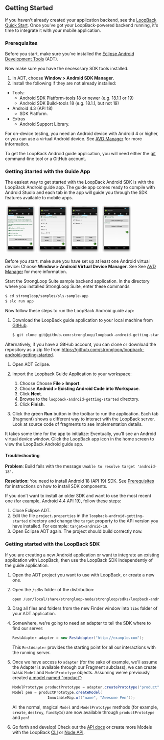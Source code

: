 ## Getting Started

If you haven't already created your application backend, see the
[LoopBack Quick Start](http://docs.strongloop.com/loopback#quick-start).
Once you've got your LoopBack-powered backend running, it's time to integrate
it with your mobile application.

### Prerequisites

Before you start, make sure you've installed the [Eclipse Android Development Tools](http://developer.android.com/sdk/index.html) (ADT).

Now make sure you have the necesssary SDK tools installed.  

1. In ADT, choose **Window > Android SDK Manager**.
1. Install the following if they are not already installed:

 * Tools:
   * Android SDK Platform-tools 18 or newer (e.g. 18.1.1 or 19)
   * Android SDK Build-tools 18 (e.g. 18.1.1, but not 19)
 * Android 4.3 (API 18) 
   * SDK Platform.
 * Extras 
   * Android Support Library.

For on-device testing, you need an Android device with Android 4 or higher, or you can use a virtual Android device.
See [AVD Manager](http://developer.android.com/tools/help/avd-manager.html) for more information.

To get the  LoopBack Android guide application, you will need either the [git](http://git-scm.com/) command-line tool
or a GitHub account.

### Getting Started with the Guide App

The easiest way to get started with the LoopBack Android SDK
is with the LoopBack Android guide app. The guide app comes
ready to compile with Android Studio and each tab in the app
will guide you through the SDK features available to mobile apps.

<img src="img/getting-started-app-01.png" alt="tab Home" width="20%" />
<img src="img/getting-started-app-02.png" alt="tab 1" width="20%" />
<img src="img/getting-started-app-03.png" alt="tab 2" width="20%" />
<img src="img/getting-started-app-04.png" alt="tab 3" width="20%" />

Before you start, make sure you have set up at least one Android virtual device:
Choose **Window > Android Virtual Device Manager**.  See See [AVD Manager](http://developer.android.com/tools/help/avd-manager.html) for more information.

Start the StrongLoop Suite sample backend application.
In the directory where you installed StrongLoop Suite, enter these commands
```sh
$ cd strongloop/samples/sls-sample-app
$ slc run app
```
 
Now follow these steps to run the LoopBack Android guide app:
 
 1. Download the LoopBack guide application to your local machine from
 [GitHub](https://github.com/strongloop/loopback-android-getting-started).

    ```sh
    $ git clone git@github.com:strongloop/loopback-android-getting-started.git
    ```
  Alternatively, if you have a GitHub account, you can clone or download the repository as a zip file from 
  https://github.com/strongloop/loopback-android-getting-started.

 1. Open ADT Eclipse.

 1. Import the Loopback Guide Application to your workspace: 
     1. Choose Choose **File > Import**.
     1. Choose **Android > Existing Android Code into Workspace**.
     1. Click **Next**.
     1. Browse to the `loopback-android-getting-started` directory.
     1. Click **Finish**.

 1. Click the green **Run** button in the toolbar to run the application. Each tab (fragment) shows a different way
    to interact with the LoopBack server.
    Look at source code of fragments to see implementation details.

It takes some time for the app to initialize: Eventually, you'll see an Android virtual device window.
Click the LoopBack app icon in the home screen to view the LoopBack Android guide app.

#### Troubleshooting

**Problem**: Build fails with the message `Unable to resolve target 'android-18'`.

**Resolution**: You need to install Android 18 (API 19) SDK. See [Prerequisites](#prerequisites) for instructions on how to 
install SDK components.  

If you don't want to install an older SDK and want to use the most recent one 
(for example, Android 4.4 API 19), follow these steps:

1. Close Eclipse ADT.
1. Edit the file `project.properties` in the `loopback-android-getting-started` directory and change 
 the `target` property to the API version you have installed. For example: `target=android-19`.
1. Open Eclipse ADT again. The project should build correctly now.

### Getting started with the LoopBack SDK

If you are creating a new Android application or want to integrate an existing
application with LoopBack, then use the LoopBack SDK 
independently of the guide application.

 1. Open the ADT project you want to use with LoopBack, or
    create a new one.

 1. Open the `/sdks` folder of the distribution:

    ```sh
    open /usr/local/share/strongloop-node/strongloop/sdks/loopback-android-sdk
    ```

 1. Drag all files and folders from the new Finder window into `libs` folder
    of your ADT application.

 1. Somewhere, we're going to need an adapter to tell the SDK where to find our
 server:

    ```java
    RestAdapter adapter = new RestAdapter("http://example.com");
    ```

    This `RestAdapter` provides the starting point for all our interactions
    with the running server.

 1. Once we have access to `adapter` (for the sake of example, we'll assume the
 Adapter is available through our Fragment subclass), we can create
 basic `Model` and `ModelPrototype` objects. Assuming we've previously
 created [a model named "product"](http://docs.strongloop.com/loopback#model):

    ```java
    ModelPrototype productPrototype = adapter.createPrototype("product");
    Model pen = productPrototype.createModel(
                    ImmutableMap.of("name", "Awesome Pen"));
    ```

    All the normal, magical `Model` and `ModelPrototype` methods (for example,
    `create`, `destroy`, `findById`) are now available through
    `productPrototype` and `pen`!

 1. Go forth and develop! Check out the [API docs](http://docs.strongloop.com/loopback-android/api/index.html) or create more
 Models with the LoopBack [CLI](http://docs.strongloop.com/loopback#model) or
 [Node API](http://docs.strongloop.com/loopback#a-simple-example).


